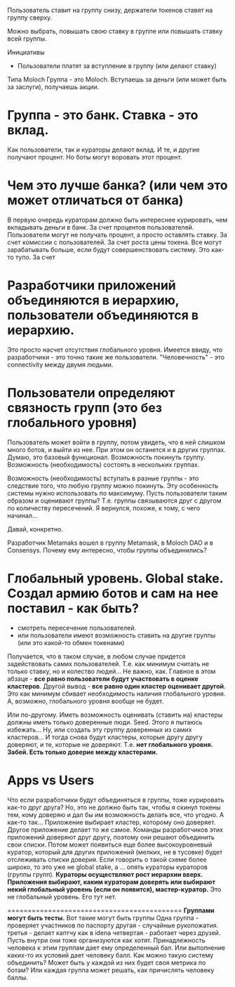 
Пользователь ставит на группу снизу, держатели токенов ставят на группу сверху. 

Можно выбрать, повышать свою ставку в группе или повышать ставку всей группы. 

Инициативы
- Пользователи платят за вступление в группу (или делают ставку)



Типа Moloch
Группа - это Moloch. Вступаешь за деньги (или может быть за заслуги), получаешь акции. 

# Группа - это банк. Ставка - это вклад.
Как пользователи, так и кураторы делают вклад. И те, и другие получают процент. Но боты могут воровать этот процент. 

# Чем это лучше банка? (или чем это может отличаться от банка)
В первую очередь кураторам должно быть интереснее курировать, чем вкладывать деньги в банк. 
За счет процентов пользователей. Пользователи могут не получать процент, а просто оставлять ставку.
За счет комиссии с пользователей. 
За счет роста цены токена. Все могут зарабатывать больше, если будут совершенствовать систему. Это как-то тупо. 
За счет







# Разработчики приложений объединяются в иерархию, пользователи объединяются в иерархию.
Это просто насчет отсутствия глобального уровня. Имеется ввиду, что разработчики - это точно такие же пользователи. "Человечность" - это connectivity между двумя людьми. 

# Пользователи определяют связность групп (это без глобального уровня)

Пользователь может войти в группу, потом увидеть, что в ней слишком много ботов, и выйти из нее. При этом он останется и в других группах. Думаю, это базовый функционал. Возможность покинуть группу. Возможность (необходимость) состоять в нескольких группах. 

Возможность (необходимость) вступать в разные группы - это следствие того, что любую группу можно покинуть. Эту особенность системы нужно использовать по максимуму. Пусть пользователи таким образом и оценивают группы? Т.е. группы связываются друг с другом по количеству пересечений. Я вернулся, похоже, к тому, с чего начинал... 

Давай, конкретно. 

Разработчик Metamaks вошел в группу Metamask, в Moloch DAO и в Consensys. Почему ему интересно, чтобы группы объединились?






# Глобальный уровень. Global stake. Создал армию ботов и сам на нее поставил - как быть?
- смотреть пересечение пользователей.
- или пользователи имеют возможность ставить на другие группы (или это какой-то обмен токенами)

Получается, что в таком случае, в любом случае придется задействовать самих пользователей. Т.е. как минимум считать не только ставку, но и колество людей... Не важно, как. Главное в этом абзаце - __все равно пользователи будут участвовать в оценке кластеров__. Другой вывод - __все равно один кластер оценивает другой__. Это как минимум сбивает необходимость наличия глобального уровня. А, возможно, глобального уровня вообще не будет. 

Или по-другому. Иметь возможность оценивать (ставить на) кластеры должны иметь только доверенные люди. Seed. Этого я пытаюсь избежать... Ну, или создать эту группу доверенных из самих кластеров... И тогда снова будут кластеры, которые другу другу доверяют, и те, которые не доверяют. Т.е. __нет глобального уровня. Забей. Есть только доверие между кластерами.__

# Apps vs Users
Что если разработчики будут объединяться в группы, тоже курировать как-то друг друга? Но, это не должно быть так, чтобы я скинул токены тем, кому доверяю и дал бы им возможность делать все, что угодно. А как-то так...
Приложение выбирает кластер, которому оно доверяет. 
Другое приложение делает то же самое. 
Команды разработчиков этих приложений доверяют друг другу, поэтому они решают объединить свои списки. Потом может появиться еще более высокоуровневый куратор, который для других приложений (мелких, не в тусовке) будет отслеживать списки доверия.
Если говорить о такой схеме более широко, то это уже не global stake, а ... опять кураторы кураторов (группы групп).
__Кураторы осуществляют рост иерархии вверх. Приложения выбирают, каким кураторам доверять или выбирают некий глобальный уровень (если он появится), мастер-куратор.__ 
Это не глобальный уровень. Его тут нет. 

===========================================
__Группами могут быть тесты.__ Вот такие могут быть группы 
Одна группа - проверяет участников по паспорту
другая - случайные рукопожатия. 
третья - делает каптчу как в idena
четвертая - работает через друзей. 
Пусть внутри они тоже организуются как хотят. Принадлежность человека к этим группам дает ему определенный бал. Или выполнение каких-то их условий дает человеку балл. 
Как можно такую систему объединить? 
Может быть у каждой из них будет своя метрика по ботам?
Или каждая группа может решать, как причислять человеку баллы. 